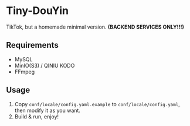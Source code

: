 # Tiny-DouYin
TikTok, but a homemade minimal version. **(BACKEND SERVICES ONLY!!!)**

## Requirements
- MySQL
- MinIO(S3) / QINIU KODO
- FFmpeg

## Usage
1. Copy `conf/locale/config.yaml.example` to `conf/locale/config.yaml`, then modify it as you want.
2. Build & run, enjoy!
